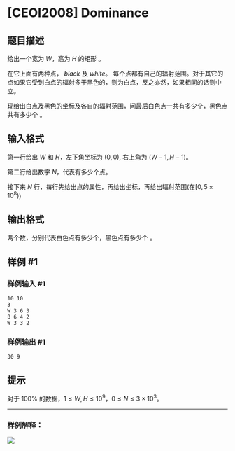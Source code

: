 # [CEOI2008] Dominance

## 题目描述

给出一个宽为 $W$，高为 $H$ 的矩形 。
 
在它上面有两种点， $black$ 及 $white$。 每个点都有自己的辐射范围。对于其它的点如果它受到白点的辐射多于黑色的，则为白点，反之亦然，如果相同的话则中立。

现给出白点及黑色的坐标及各自的辐射范围，问最后白色点一共有多少个，黑色点共有多少个 。

## 输入格式

第一行给出 $W$ 和 $H$，左下角坐标为 $(0,0)$, 右上角为 $(W-1,H-1)$。  

第二行给出数字 $N$，代表有多少个点。 

接下来 $N$ 行，每行先给出点的属性，再给出坐标，再给出辐射范围(在$[0, 5\times 10^8)$)

## 输出格式

两个数，分别代表白色点有多少个，黑色点有多少个 。

## 样例 #1

### 样例输入 #1
```
10 10
3
W 3 6 3
B 6 4 2
W 3 3 2
```

### 样例输出 #1

```
30 9
```

## 提示

对于 $100\%$ 的数据，$1 \le  W,H \le 10^9$，$0 \le  N \le  3\times 10^3$。


-----

### 样例解释：

![](https://cdn.luogu.com.cn/upload/image_hosting/hfu3bgfx.png)
